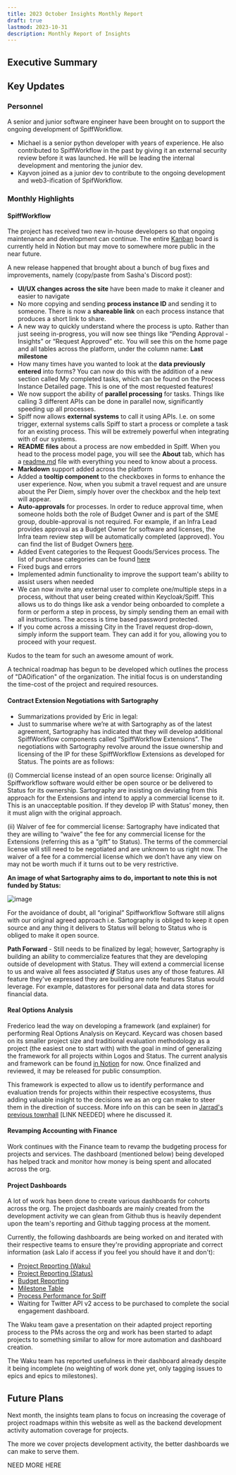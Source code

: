 ```yaml
---
title: 2023 October Insights Monthly Report
draft: true
lastmod: 2023-10-31
description: Monthly Report of Insights
---
```


## Executive Summary

## Key Updates

### Personnel
A senior and junior software engineer have been brought on to support the ongoing development of SpiffWorkflow.
- Michael is a senior python developer with years of experience. He also contributed to SpiffWorkflow in the past by giving it an external security review before it was launched. He will be leading the internal development and mentoring the junior dev. 
- Kayvon joined as a junior dev to contribute to the ongoing development and web3-ification of SpifWorkflow. 

### Monthly Highlights
#### SpiffWorkflow
The project has received two new in-house developers so that ongoing maintenance and development can continue. The entire [Kanban](https://www.notion.so/8db276d473cd40c39697913b48aa8b12?v=9111c60cc173434c9e5e4ba8e5b18da2&pvs=4) board is currently held in Notion but may move to somewhere more public in the near future. 

A new release happened that brought about a bunch of bug fixes and improvements, namely (copy/paste from Sasha's Discord post):
- **UI/UX changes across the site** have been made to make it cleaner and easier to navigate
- No more copying and sending **process instance ID** and sending it to someone. There is now a **shareable link** on each process instance that produces a short link to share.
- A new way to quickly understand where the process is upto. Rather than just seeing in-progress, you will now see things like “Pending Approval - Insights” or “Request Approved” etc. You will see this on the home page and all tables across the platform, under the column name: **Last milestone**
- How many times have you wanted to look at the **data previously entered** into forms? You can now do this with the addition of a new section called My completed tasks, which can be found on the Process Instance Detailed page. This is one of the most requested features!
- We now support the ability of **parallel processing** for tasks. Things like calling 3 different APIs can be done in parallel now, significantly speeding up all processes.
- Spiff now allows **external systems** to call it using APIs. I.e. on some trigger, external systems calls Spiff to start a process or complete a task for an existing process. This will be extremely powerful when integrating with of our systems.
- **README files** about a process are now embedded in Spiff. When you head to the process model page, you will see the **About** tab, which has a [readme.md](http://readme.md) file with everything you need to know about a process.
- **Markdown** support added across the platform
- Added a **tooltip component** to the checkboxes in forms to enhance the user experience. Now, when you submit a travel request and are unsure about the Per Diem, simply hover over the checkbox and the help text will appear.
- **Auto-approvals** for processes. In order to reduce approval time, when someone holds both the role of Budget Owner and is part of the SME group, double-approval is not required. For example, if an Infra Lead provides approval as a Budget Owner for software and licenses, the Infra team review step will be automatically completed (approved). You can find the list of Budget Owners [here](https://www.notion.so/1c2bc946dba647569807569b0ac986d9?pvs=21).
- Added Event categories to the Request Goods/Services process. The list of purchase categories can be found [here](https://www.notion.so/769ae660ac2240e9b1daf7b3ba4bb49c?pvs=21)
- Fixed bugs and errors
- Implemented admin functionality to improve the support team's ability to assist users when needed
- We can now invite any external user to complete one/multiple steps in a process, without that user being created within Keycloak/Spiff. This allows us to do things like ask a vendor being onboarded to complete a form or perform a step in process, by simply sending them an email with all instructions. The access is time based password protected.
- If you come across a missing City in the Travel request drop-down, simply inform the support team. They can add it for you, allowing you to proceed with your request.

Kudos to the team for such an awesome amount of work. 

A technical roadmap has begun to be developed which outlines the process of "DAOification" of the organization. The initial focus is on understanding the time-cost of the project and required resources.

#### Contract Extension Negotiations with Sartography
 - Summarizations provided by Eric in legal:
 - Just to summarise where we’re at with Sartography as of the latest agreement, Sartography has indicated that they will develop additional SpiffWorkflow components called “SpiffWorkflow Extensions”. The negotiations with Sartography revolve around the issue ownership and licensing of the IP for these SpiffWorkflow Extensions as developed for Status. The points are as follows:

(i) Commercial license instead of an open source license: Originally all Spiffworkflow software would either be open source or be delivered to Status for its ownership. Sartography are insisting on deviating from this approach for the Extensions and intend to apply a commercial license to it. This is an unacceptable position. If they develop IP with Status’ money, then it must align with the original approach.

(ii) Waiver of fee for commercial license: Sartography have indicated that they are willing to “waive” the fee for any commercial license for the Extensions (referring this as a “gift” to Status). The terms of the commercial license will still need to be negotiated and are unknown to us right now. The waiver of a fee for a commercial license which we don’t have any view on may not be worth much if it turns out to be very restrictive.

**An image of what Sartography aims to do, important to note this is not funded by Status:**

![image](https://github.com/logos-co/roadmap/assets/15224450/fd723db8-6420-457e-b279-3c704d078916)


For the avoidance of doubt, all “original” Spiffworkflow Software still aligns with our original agreed approach i.e. Sartography is obliged to keep it open source and any thing it delivers to Status will belong to Status who is obliged to make it open source.

**Path Forward** - Still needs to be finalized by legal; however, Sartography is building an ability to commercialize features that they are developing outside of development with Status. They will extend a commercial license to us and waive all fees associated _**if**_ Status uses any of those features. All feature they've expressed they are building are note features Status would leverage. For example, datastores for personal data and data stores for financial data.

#### Real Options Analysis
Frederico lead the way on developing a framework (and explainer) for performing Real Options Analysis on Keycard. Keycard was chosen based on its smaller project size and traditional evaluation methodology as a project (the easiest one to start with) with the goal in mind of generalizing the framework for all projects within Logos and Status. The current analysis and framework can be found [in Notion](https://www.notion.so/native/Keycard-s-Real-Option-Analyses-with-the-BSM-Model-526655fafd8f4af697a1d28211f325ba?deepLinkOpenNewTab=true) for now. Once finalized and reviewed, it may be released for public consumption. 

This framework is expected to allow us to identify performance and evaluation trends for projects within their respective ecosystems, thus adding valuable insight to the decisions we as an org can make to steer them in the direction of success. More info on this can be seen in [Jarrad's previous townhall]() [LINK NEEDED] where he discussed it. 

#### Revamping Accounting with Finance
Work continues with the Finance team to revamp the budgeting process for projects and services. The dashboard (mentioned below) being developed has helped track and monitor how money is being spent and allocated across the org. 

#### Project Dashboards
A lot of work has been done to create various dashboards for cohorts across the org. The project dashboards are mainly created from the development activity we can glean from Github thus is heavily dependent upon the team's reporting and Github tagging process at the moment. 

Currently, the following dashboards are being worked on and iterated with their respective teams to ensure they're providing appropriate and correct information (ask Lalo if access if you feel you should have it and don't): 
- [Project Reporting (Waku)](https://superset.bi.status.im/superset/dashboard/22/?native_filters_key=5y7Si9b1wGaM7xZNyyk_fBScWCk7Utld859cHWDjaBJx5W0hePGUIWyJPcT1GvxO)
- [Project Reporting (Status)](https://superset.bi.status.im/superset/dashboard/10/?native_filters_key=X2U6XgXBU2y8Xzc7izVMW2eQpMbZF7A-aPXCQwx-p6SlMQP9cUy81CHtlmqUEDYf)
- [Budget Reporting](https://superset.bi.status.im/superset/dashboard/9/?native_filters_key=lvp32SpOeuw2spngeION8J-dHWu904SyIs0mBxb8jZnpw3RvYE2Uvsa-k_wc3yjd)
- [Milestone Table](https://superset.bi.status.im/superset/dashboard/23/?native_filters_key=rAwV0wP0P-O2XegyKppNDDxjUPSZlYYAx-Oy7y1NoGe1QK8AQH3Xxdh8YlBA88R0)
- [Process Performance for Spiff](https://superset.bi.status.im/superset/dashboard/16/?native_filters_key=Z2HuBmCUOTg9JUrr4H8Wj6YZP3_RfwEkq2kDRYjBWNtftIV9iPYw9yUBYUrnbrlG)
- Waiting for Twitter API v2 access to be purchased to complete the social engagement dashboard.

The Waku team gave a presentation on their adapted project reporting process to the PMs across the org and work has been started to adapt projects to something similar to allow for more automation and dashboard creation. 

The Waku team has reported usefulness in their dashboard already despite it being incomplete (no weighting of work done yet, only tagging issues to epics and epics to milestones). 
## Future Plans
Next month, the insights team plans to focus on increasing the coverage of project roadmaps within this website as well as the backend development activity automation coverage for projects. 

The more we cover projects development activity, the better dashboards we can make to serve them. 

NEED MORE HERE
